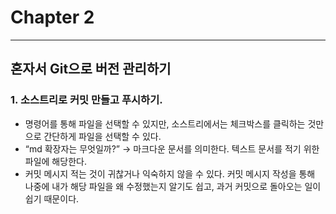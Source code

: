 # Chapter 2

---

## 혼자서 Git으로 버전 관리하기

### 1. 소스트리로 커밋 만들고 푸시하기.

- 명령어를 통해 파일을 선택할 수 있지만, 소스트리에서는 체크박스를 클릭하는 것만으로 간단하게 파일을 선택할 수 있다.
- “md 확장자는 무엇일까?” → 마크다운 문서를 의미한다. 텍스트 문서를 적기 위한 파일에 해당한다.
- 커밋 메시지 적는 것이 귀찮거나 익숙하지 않을 수 있다. 커밋 메시지 작성을 통해 나중에 내가 해당 파일을 왜 수정했는지 알기도 쉽고, 과거 커밋으로 돌아오는 일이 쉽기 때문이다.
